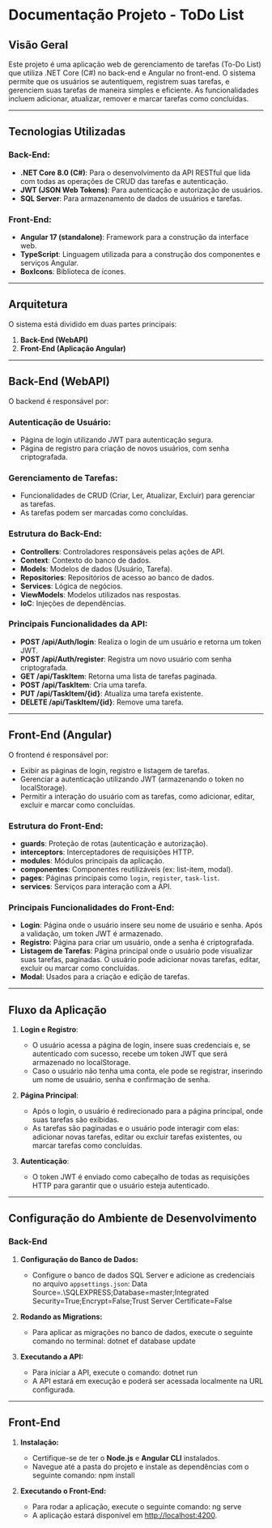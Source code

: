 # Documentação Projeto - ToDo List

## Visão Geral
Este projeto é uma aplicação web de gerenciamento de tarefas (To-Do List) que utiliza .NET Core (C#) no back-end e Angular no front-end. O sistema permite que os usuários se autentiquem, registrem suas tarefas, e gerenciem suas tarefas de maneira simples e eficiente. As funcionalidades incluem adicionar, atualizar, remover e marcar tarefas como concluídas.

---

## Tecnologias Utilizadas

### Back-End:
- **.NET Core 8.0 (C#)**: Para o desenvolvimento da API RESTful que lida com todas as operações de CRUD das tarefas e autenticação.
- **JWT (JSON Web Tokens)**: Para autenticação e autorização de usuários.
- **SQL Server**: Para armazenamento de dados de usuários e tarefas.

### Front-End:
- **Angular 17 (standalone)**: Framework para a construção da interface web.
- **TypeScript**: Linguagem utilizada para a construção dos componentes e serviços Angular.
- **BoxIcons**: Biblioteca de ícones.

---

## Arquitetura

O sistema está dividido em duas partes principais:

1. **Back-End (WebAPI)**
2. **Front-End (Aplicação Angular)**

---

## Back-End (WebAPI)

O backend é responsável por:

### Autenticação de Usuário:
- Página de login utilizando JWT para autenticação segura.
- Página de registro para criação de novos usuários, com senha criptografada.

### Gerenciamento de Tarefas:
- Funcionalidades de CRUD (Criar, Ler, Atualizar, Excluir) para gerenciar as tarefas.
- As tarefas podem ser marcadas como concluídas.

### Estrutura do Back-End:
- **Controllers**: Controladores responsáveis pelas ações de API.
- **Context**: Contexto do banco de dados.
- **Models**: Modelos de dados (Usuário, Tarefa).
- **Repositories**: Repositórios de acesso ao banco de dados.
- **Services**: Lógica de negócios.
- **ViewModels**: Modelos utilizados nas respostas.
- **IoC**: Injeções de dependências.

### Principais Funcionalidades da API:
- **POST /api/Auth/login**: Realiza o login de um usuário e retorna um token JWT.
- **POST /api/Auth/register**: Registra um novo usuário com senha criptografada.
- **GET /api/TaskItem**: Retorna uma lista de tarefas paginada.
- **POST /api/TaskItem**: Cria uma tarefa.
- **PUT /api/TaskItem/{id}**: Atualiza uma tarefa existente.
- **DELETE /api/TaskItem/{id}**: Remove uma tarefa.

---

## Front-End (Angular)

O frontend é responsável por:

- Exibir as páginas de login, registro e listagem de tarefas.
- Gerenciar a autenticação utilizando JWT (armazenando o token no localStorage).
- Permitir a interação do usuário com as tarefas, como adicionar, editar, excluir e marcar como concluídas.

### Estrutura do Front-End:
- **guards**: Proteção de rotas (autenticação e autorização).
- **interceptors**: Interceptadores de requisições HTTP.
- **modules**: Módulos principais da aplicação.
- **componentes**: Componentes reutilizáveis (ex: list-item, modal).
- **pages**: Páginas principais como `login`, `register`, `task-list`.
- **services**: Serviços para interação com a API.

### Principais Funcionalidades do Front-End:
- **Login**: Página onde o usuário insere seu nome de usuário e senha. Após a validação, um token JWT é armazenado.
- **Registro**: Página para criar um usuário, onde a senha é criptografada.
- **Listagem de Tarefas**: Página principal onde o usuário pode visualizar suas tarefas, paginadas. O usuário pode adicionar novas tarefas, editar, excluir ou marcar como concluídas.
- **Modal**: Usados para a criação e edição de tarefas.

---

## Fluxo da Aplicação

1. **Login e Registro**:
   - O usuário acessa a página de login, insere suas credenciais e, se autenticado com sucesso, recebe um token JWT que será armazenado no localStorage.
   - Caso o usuário não tenha uma conta, ele pode se registrar, inserindo um nome de usuário, senha e confirmação de senha.

2. **Página Principal**:
   - Após o login, o usuário é redirecionado para a página principal, onde suas tarefas são exibidas.
   - As tarefas são paginadas e o usuário pode interagir com elas: adicionar novas tarefas, editar ou excluir tarefas existentes, ou marcar tarefas como concluídas.

3. **Autenticação**:
   - O token JWT é enviado como cabeçalho de todas as requisições HTTP para garantir que o usuário esteja autenticado.

---

## Configuração do Ambiente de Desenvolvimento

### Back-End

1. **Configuração do Banco de Dados:**
   - Configure o banco de dados SQL Server e adicione as credenciais no arquivo `appsettings.json`:
     Data Source=.\\SQLEXPRESS;Database=master;Integrated Security=True;Encrypt=False;Trust Server Certificate=False

2. **Rodando as Migrations:**
   - Para aplicar as migrações no banco de dados, execute o seguinte comando no terminal: dotnet ef database update

3. **Executando a API:**
   - Para iniciar a API, execute o comando: dotnet run
   - A API estará em execução e poderá ser acessada localmente na URL configurada.

---

## Front-End

1. **Instalação:**
   - Certifique-se de ter o **Node.js** e **Angular CLI** instalados.
   - Navegue até a pasta do projeto e instale as dependências com o seguinte comando:
     npm install

2. **Executando o Front-End:**
   - Para rodar a aplicação, execute o seguinte comando:
     ng serve
   - A aplicação estará disponível em [http://localhost:4200](http://localhost:4200).

